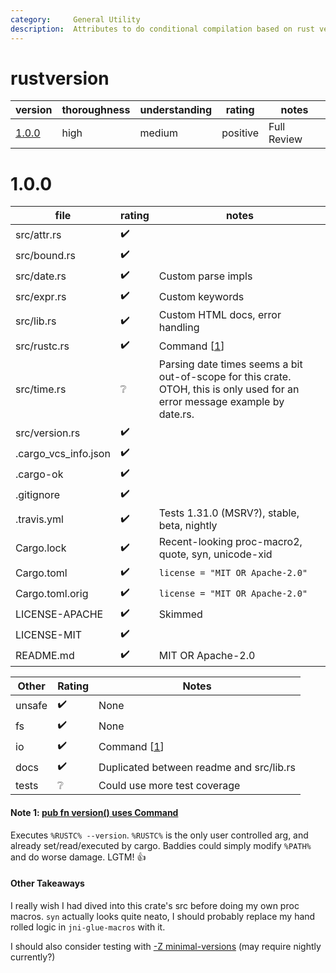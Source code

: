 ```yaml
---
category:     General Utility
description:  Attributes to do conditional compilation based on rust version/channel
---
```


# rustversion

| version | thoroughness | understanding | rating | notes |
| ------- | ------------ | ------------- | ------ | ----- |
| [1.0.0](#100) | high | medium | positive | Full Review

# 1.0.0

| file                  | rating | notes |
| --------------------- | ------ | ----- |
| src/attr.rs           | :heavy_check_mark: | |
| src/bound.rs          | :heavy_check_mark: | |
| src/date.rs           | :heavy_check_mark: | Custom parse impls
| src/expr.rs           | :heavy_check_mark: | Custom keywords
| src/lib.rs            | :heavy_check_mark: | Custom HTML docs, error handling
| src/rustc.rs          | :heavy_check_mark: | Command \[[1](https://github.com/MaulingMonkey/rust-reviews/new/master/reviews#note-1--pub-fn-version-uses-command)\]
| src/time.rs           | :grey_question:    | Parsing date times seems a bit out-of-scope for this crate.  OTOH, this is only used for an error message example by date.rs.
| src/version.rs        | :heavy_check_mark: | |
| .cargo_vcs_info.json  | :heavy_check_mark: | |
| .cargo-ok             | :heavy_check_mark: | |
| .gitignore            | :heavy_check_mark: | |
| .travis.yml           | :heavy_check_mark: | Tests 1.31.0 (MSRV?), stable, beta, nightly
| Cargo.lock            | :heavy_check_mark: | Recent-looking proc-macro2, quote, syn, unicode-xid |
| Cargo.toml            | :heavy_check_mark: | `license = "MIT OR Apache-2.0"`
| Cargo.toml.orig       | :heavy_check_mark: | `license = "MIT OR Apache-2.0"`
| LICENSE-APACHE        | :heavy_check_mark: | Skimmed
| LICENSE-MIT           | :heavy_check_mark: | |
| README.md             | :heavy_check_mark: | MIT OR Apache-2.0

| Other     | Rating | Notes |
| --------- | ------ | ----- |
| unsafe    | :heavy_check_mark: | None
| fs        | :heavy_check_mark: | None
| io        | :heavy_check_mark: | Command \[[1](https://github.com/MaulingMonkey/rust-reviews/new/master/reviews#note-1--pub-fn-version-uses-command)\]
| docs      | :heavy_check_mark: | Duplicated between readme and src/lib.rs
| tests     | :grey_question:    | Could use more test coverage

#### Note 1:  [pub fn version() uses Command](https://github.com/dtolnay/rustversion/blob/60e155b2f6bd849264d0ffa472248dec6d85e79f/src/rustc.rs#L51-L55)

Executes `%RUSTC% --version`.
`%RUSTC%` is the only user controlled arg, and already set/read/executed by cargo.
Baddies could simply modify `%PATH%` and do worse damage.
LGTM! :+1:

#### Other Takeaways

I really wish I had dived into this crate's src before doing my own proc macros.
`syn` actually looks quite neato, I should probably replace my hand rolled logic in `jni-glue-macros` with it.

I should also consider testing with [-Z minimal-versions](https://github.com/dtolnay/rustversion/blob/3d2bb86e71d025a9013243f2810061edade7cd27/.travis.yml#L12-L17) (may require nightly currently?)
